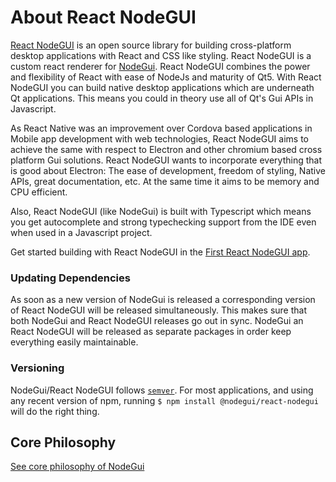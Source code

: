 # About React NodeGUI

[React NodeGUI](https://github.com/nodegui/react-nodegui) is an open source library for building cross-platform desktop applications with React and CSS like styling. React NodeGUI is a custom react renderer for [NodeGui](https://github.com/nodegui/nodegui). React NodeGUI combines the power and flexibility of React with ease of NodeJs and maturity of Qt5. With React NodeGUI you can build native desktop applications which are underneath Qt applications. This means you could in theory use all of Qt's Gui APIs in Javascript.

As React Native was an improvement over Cordova based applications in Mobile app development with web technologies, React NodeGUI aims to achieve the same with respect to Electron and other chromium based cross platform Gui solutions. React NodeGUI wants to incorporate everything that is good about Electron: The ease of development, freedom of styling, Native APIs, great documentation, etc. At the same time it aims to be memory and CPU efficient.

Also, React NodeGUI (like NodeGui) is built with Typescript which means you get autocomplete and strong typechecking support from the IDE even when used in a Javascript project.

Get started building with React NodeGUI in the [First React NodeGUI app](/docs/react/first-app.md).

### Updating Dependencies

As soon as a new version of NodeGui is released a corresponding version of React NodeGUI will be released simultaneously. This makes sure that both NodeGui and React NodeGUI releases go out in sync. NodeGui an React NodeGUI will be released as separate packages in order keep everything easily maintainable.

### Versioning

NodeGui/React NodeGUI follows [`semver`](https://semver.org).
For most applications, and using any recent version of npm,
running `$ npm install @nodegui/react-nodegui` will do the right thing.

## Core Philosophy

[See core philosophy of NodeGui](tutorial/about?id=core-philosophy)
